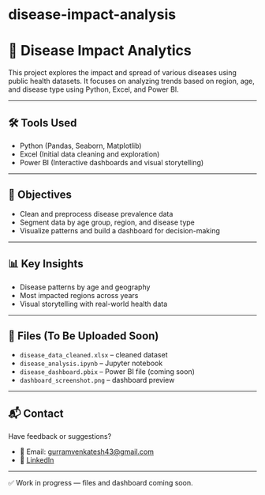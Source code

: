 # disease-impact-analysis 
# 💉 Disease Impact Analytics

This project explores the impact and spread of various diseases using public health datasets. It focuses on analyzing trends based on region, age, and disease type using Python, Excel, and Power BI.

---

## 🛠️ Tools Used
- Python (Pandas, Seaborn, Matplotlib)
- Excel (Initial data cleaning and exploration)
- Power BI (Interactive dashboards and visual storytelling)

---

## 🎯 Objectives
- Clean and preprocess disease prevalence data
- Segment data by age group, region, and disease type
- Visualize patterns and build a dashboard for decision-making

---

## 📊 Key Insights
- Disease patterns by age and geography
- Most impacted regions across years
- Visual storytelling with real-world health data

---

## 📎 Files (To Be Uploaded Soon)
- `disease_data_cleaned.xlsx` – cleaned dataset  
- `disease_analysis.ipynb` – Jupyter notebook  
- `disease_dashboard.pbix` – Power BI file (coming soon)  
- `dashboard_screenshot.png` – dashboard preview  

---

## 📬 Contact
Have feedback or suggestions?

- 📧 Email: gurramvenkatesh43@gmail.com  
- 🔗 [LinkedIn](https://linkedin.com/in/gurramvenkatesh)

---
✅ Work in progress — files and dashboard coming soon.
